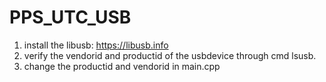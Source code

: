 # PPS_UTC_USB
1. install the libusb: https://libusb.info
2. verify the vendorid and productid of the usbdevice through cmd lsusb.
3. change the productid and vendorid in main.cpp
